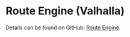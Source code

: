 # Route Engine (Valhalla)

Details can be found on GitHub: [Route Engine](https://github.com/valhalla/valhalla).